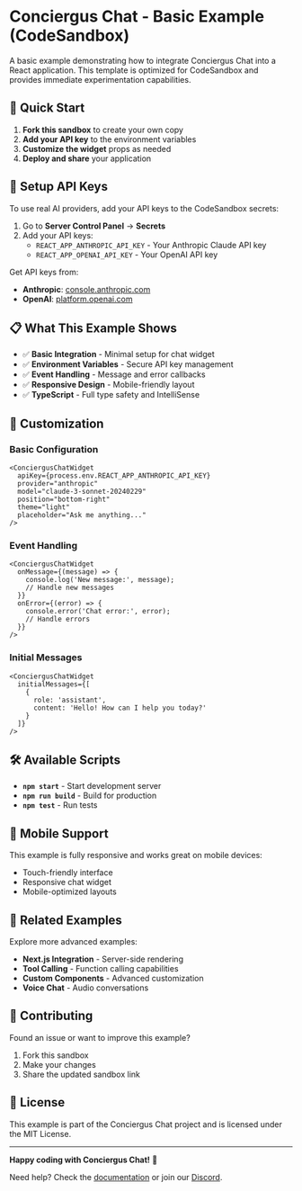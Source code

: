# Conciergus Chat - Basic Example (CodeSandbox)

A basic example demonstrating how to integrate Conciergus Chat into a React application. This template is optimized for CodeSandbox and provides immediate experimentation capabilities.

## 🚀 Quick Start

1. **Fork this sandbox** to create your own copy
2. **Add your API key** to the environment variables
3. **Customize the widget** props as needed
4. **Deploy and share** your application

## 🔑 Setup API Keys

To use real AI providers, add your API keys to the CodeSandbox secrets:

1. Go to **Server Control Panel** → **Secrets**
2. Add your API keys:
   - `REACT_APP_ANTHROPIC_API_KEY` - Your Anthropic Claude API key
   - `REACT_APP_OPENAI_API_KEY` - Your OpenAI API key

Get API keys from:
- **Anthropic**: [console.anthropic.com](https://console.anthropic.com)
- **OpenAI**: [platform.openai.com](https://platform.openai.com/api-keys)

## 📋 What This Example Shows

- ✅ **Basic Integration** - Minimal setup for chat widget
- ✅ **Environment Variables** - Secure API key management
- ✅ **Event Handling** - Message and error callbacks
- ✅ **Responsive Design** - Mobile-friendly layout
- ✅ **TypeScript** - Full type safety and IntelliSense

## 🎨 Customization

### Basic Configuration

```tsx
<ConciergusChatWidget
  apiKey={process.env.REACT_APP_ANTHROPIC_API_KEY}
  provider="anthropic"
  model="claude-3-sonnet-20240229"
  position="bottom-right"
  theme="light"
  placeholder="Ask me anything..."
/>
```

### Event Handling

```tsx
<ConciergusChatWidget
  onMessage={(message) => {
    console.log('New message:', message);
    // Handle new messages
  }}
  onError={(error) => {
    console.error('Chat error:', error);
    // Handle errors
  }}
/>
```

### Initial Messages

```tsx
<ConciergusChatWidget
  initialMessages={[
    {
      role: 'assistant',
      content: 'Hello! How can I help you today?'
    }
  ]}
/>
```

## 🛠️ Available Scripts

- **`npm start`** - Start development server
- **`npm run build`** - Build for production
- **`npm test`** - Run tests

## 📱 Mobile Support

This example is fully responsive and works great on mobile devices:
- Touch-friendly interface
- Responsive chat widget
- Mobile-optimized layouts

## 🔗 Related Examples

Explore more advanced examples:
- **Next.js Integration** - Server-side rendering
- **Tool Calling** - Function calling capabilities
- **Custom Components** - Advanced customization
- **Voice Chat** - Audio conversations

## 🤝 Contributing

Found an issue or want to improve this example?
1. Fork this sandbox
2. Make your changes
3. Share the updated sandbox link

## 📄 License

This example is part of the Conciergus Chat project and is licensed under the MIT License.

---

**Happy coding with Conciergus Chat!** 🚀

Need help? Check the [documentation](https://docs.conciergus.ai) or join our [Discord](https://discord.gg/conciergus). 